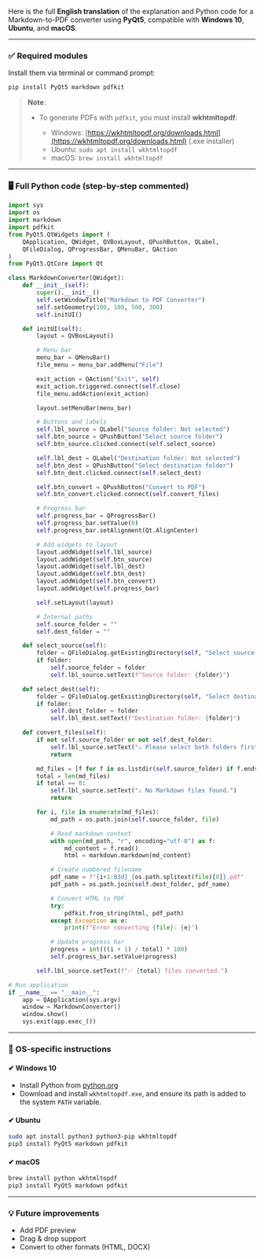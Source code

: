 Here is the full **English translation** of the explanation and Python code for a Markdown-to-PDF converter using **PyQt5**, compatible with **Windows 10**, **Ubuntu**, and **macOS**.

---

### ✅ Required modules

Install them via terminal or command prompt:

```bash
pip install PyQt5 markdown pdfkit
```

> **Note**:
>
> * To generate PDFs with `pdfkit`, you must install **wkhtmltopdf**:
>
>   * Windows: [https://wkhtmltopdf.org/downloads.html](https://wkhtmltopdf.org/downloads.html) (.exe installer)
>   * Ubuntu: `sudo apt install wkhtmltopdf`
>   * macOS: `brew install wkhtmltopdf`

---

### 🖥️ Full Python code (step-by-step commented)

```python
import sys
import os
import markdown
import pdfkit
from PyQt5.QtWidgets import (
    QApplication, QWidget, QVBoxLayout, QPushButton, QLabel,
    QFileDialog, QProgressBar, QMenuBar, QAction
)
from PyQt5.QtCore import Qt

class MarkdownConverter(QWidget):
    def __init__(self):
        super().__init__()
        self.setWindowTitle("Markdown to PDF Converter")
        self.setGeometry(100, 100, 500, 300)
        self.initUI()

    def initUI(self):
        layout = QVBoxLayout()

        # Menu bar
        menu_bar = QMenuBar()
        file_menu = menu_bar.addMenu("File")

        exit_action = QAction("Exit", self)
        exit_action.triggered.connect(self.close)
        file_menu.addAction(exit_action)

        layout.setMenuBar(menu_bar)

        # Buttons and labels
        self.lbl_source = QLabel("Source folder: Not selected")
        self.btn_source = QPushButton("Select source folder")
        self.btn_source.clicked.connect(self.select_source)

        self.lbl_dest = QLabel("Destination folder: Not selected")
        self.btn_dest = QPushButton("Select destination folder")
        self.btn_dest.clicked.connect(self.select_dest)

        self.btn_convert = QPushButton("Convert to PDF")
        self.btn_convert.clicked.connect(self.convert_files)

        # Progress bar
        self.progress_bar = QProgressBar()
        self.progress_bar.setValue(0)
        self.progress_bar.setAlignment(Qt.AlignCenter)

        # Add widgets to layout
        layout.addWidget(self.lbl_source)
        layout.addWidget(self.btn_source)
        layout.addWidget(self.lbl_dest)
        layout.addWidget(self.btn_dest)
        layout.addWidget(self.btn_convert)
        layout.addWidget(self.progress_bar)

        self.setLayout(layout)

        # Internal paths
        self.source_folder = ""
        self.dest_folder = ""

    def select_source(self):
        folder = QFileDialog.getExistingDirectory(self, "Select source folder")
        if folder:
            self.source_folder = folder
            self.lbl_source.setText(f"Source folder: {folder}")

    def select_dest(self):
        folder = QFileDialog.getExistingDirectory(self, "Select destination folder")
        if folder:
            self.dest_folder = folder
            self.lbl_dest.setText(f"Destination folder: {folder}")

    def convert_files(self):
        if not self.source_folder or not self.dest_folder:
            self.lbl_source.setText("⚠️ Please select both folders first!")
            return

        md_files = [f for f in os.listdir(self.source_folder) if f.endswith(".md")]
        total = len(md_files)
        if total == 0:
            self.lbl_source.setText("⚠️ No Markdown files found.")
            return

        for i, file in enumerate(md_files):
            md_path = os.path.join(self.source_folder, file)

            # Read markdown content
            with open(md_path, "r", encoding="utf-8") as f:
                md_content = f.read()
                html = markdown.markdown(md_content)

            # Create numbered filename
            pdf_name = f"{i+1:03d}_{os.path.splitext(file)[0]}.pdf"
            pdf_path = os.path.join(self.dest_folder, pdf_name)

            # Convert HTML to PDF
            try:
                pdfkit.from_string(html, pdf_path)
            except Exception as e:
                print(f"Error converting {file}: {e}")

            # Update progress bar
            progress = int(((i + 1) / total) * 100)
            self.progress_bar.setValue(progress)

        self.lbl_source.setText(f"✅ {total} files converted.")

# Run application
if __name__ == "__main__":
    app = QApplication(sys.argv)
    window = MarkdownConverter()
    window.show()
    sys.exit(app.exec_())
```

---

### 📌 OS-specific instructions

#### ✔ Windows 10

* Install Python from [python.org](https://www.python.org/)
* Download and install `wkhtmltopdf.exe`, and ensure its path is added to the system `PATH` variable.

#### ✔ Ubuntu

```bash
sudo apt install python3 python3-pip wkhtmltopdf
pip3 install PyQt5 markdown pdfkit
```

#### ✔ macOS

```bash
brew install python wkhtmltopdf
pip3 install PyQt5 markdown pdfkit
```

---

### 💡 Future improvements

* Add PDF preview
* Drag & drop support
* Convert to other formats (HTML, DOCX)
